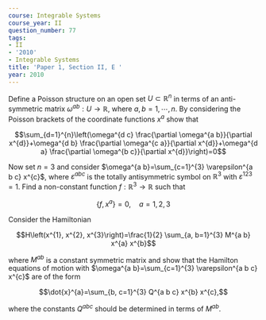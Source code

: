 ```yaml
---
course: Integrable Systems
course_year: II
question_number: 77
tags:
- II
- '2010'
- Integrable Systems
title: 'Paper 1, Section II, E '
year: 2010
---
```




Define a Poisson structure on an open set $U \subset \mathbb{R}^{n}$ in terms of an anti-symmetric matrix $\omega^{a b}: U \longrightarrow \mathbb{R}$, where $a, b=1, \cdots, n$. By considering the Poisson brackets of the coordinate functions $x^{a}$ show that

$$\sum_{d=1}^{n}\left(\omega^{d c} \frac{\partial \omega^{a b}}{\partial x^{d}}+\omega^{d b} \frac{\partial \omega^{c a}}{\partial x^{d}}+\omega^{d a} \frac{\partial \omega^{b c}}{\partial x^{d}}\right)=0$$

Now set $n=3$ and consider $\omega^{a b}=\sum_{c=1}^{3} \varepsilon^{a b c} x^{c}$, where $\varepsilon^{a b c}$ is the totally antisymmetric symbol on $\mathbb{R}^{3}$ with $\varepsilon^{123}=1$. Find a non-constant function $f: \mathbb{R}^{3} \longrightarrow \mathbb{R}$ such that

$$\left\{f, x^{a}\right\}=0, \quad a=1,2,3$$

Consider the Hamiltonian

$$H\left(x^{1}, x^{2}, x^{3}\right)=\frac{1}{2} \sum_{a, b=1}^{3} M^{a b} x^{a} x^{b}$$

where $M^{a b}$ is a constant symmetric matrix and show that the Hamilton equations of motion with $\omega^{a b}=\sum_{c=1}^{3} \varepsilon^{a b c} x^{c}$ are of the form

$$\dot{x}^{a}=\sum_{b, c=1}^{3} Q^{a b c} x^{b} x^{c},$$

where the constants $Q^{a b c}$ should be determined in terms of $M^{a b}$.